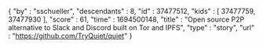 {
  "by" : "sschueller",
  "descendants" : 8,
  "id" : 37477512,
  "kids" : [ 37477759, 37477930 ],
  "score" : 61,
  "time" : 1694500148,
  "title" : "Open source P2P alternative to Slack and Discord built on Tor and IPFS",
  "type" : "story",
  "url" : "https://github.com/TryQuiet/quiet"
}
